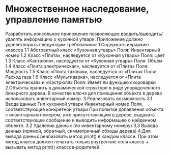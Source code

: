 # Множественное наследование, управление памятью
Разработать консольное приложение позволяющее вводить/выводить/удалять информацию о кухонной утвари. Приложение должно удовлетворять следующим требованиям:
1.Содержать иерархию классов
  1.1 Абстрактный класс «Кухонная утварь»
      Поля:
      Инвентарный номер
  1.2 Класс «Плита», наследуется от «Кухонная утварь»
      Поля:
      Цвет
  1.3 Класс «Кастрюля», наследуется от «Кухонная утварь»
      Поля:
      Объем
  1.4 Класс «Плита электрическая», наследуется от «Плита»
      Поля:
      Мощность
  1.5 Класс «Плита газовая», наследуется от «Плита»
      Поля:
      Расход газа
  1.6 Класс «Мультиварка», наследуется от «Плита электрическая» и «Кастрюля»
      Поля:
      Имеет ли функцию скороварки
2.Объекты хранить в динамической структуре в виде упорядоченного бинарного дерева. В качестве ключа для помещения объекта в дерево использовать инвентарный номер. 
3.Реализовать возможность
  3.1 Ввода данных
        Тип кухонной утвари
        Инвентарный номер
        Поля, соответствующие конкретной утвари
        При попытке добавления объекта с инвентарным номером, уже присутствующим в дереве, выдавать соответствующее сообщение и выводить информацию о найденном объекте.
  3.2 Удаления данных (по инвентарному номеру)
  3.3 Вывода данных (прямой, обратный, симметричный обходы дерева)
4.Для вывода данных реализовать метод print() в каждом классе. При этом метод класса должен печатать только внутренние поля класса + вызывать метод print() классов-родителей.
